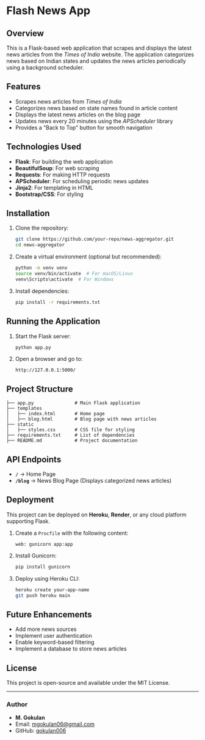 # Flash News App

## Overview
This is a Flask-based web application that scrapes and displays the latest news articles from the *Times of India* website. The application categorizes news based on Indian states and updates the news articles periodically using a background scheduler.

## Features
- Scrapes news articles from *Times of India*
- Categorizes news based on state names found in article content
- Displays the latest news articles on the blog page
- Updates news every 20 minutes using the *APScheduler* library
- Provides a "Back to Top" button for smooth navigation

## Technologies Used
- **Flask**: For building the web application
- **BeautifulSoup**: For web scraping
- **Requests**: For making HTTP requests
- **APScheduler**: For scheduling periodic news updates
- **Jinja2**: For templating in HTML
- **Bootstrap/CSS**: For styling

## Installation
1. Clone the repository:
   ```sh
   git clone https://github.com/your-repo/news-aggregator.git
   cd news-aggregator
   ```
2. Create a virtual environment (optional but recommended):
   ```sh
   python -m venv venv
   source venv/bin/activate  # For macOS/Linux
   venv\Scripts\activate  # For Windows
   ```
3. Install dependencies:
   ```sh
   pip install -r requirements.txt
   ```

## Running the Application
1. Start the Flask server:
   ```sh
   python app.py
   ```
2. Open a browser and go to:
   ```
   http://127.0.0.1:5000/
   ```

## Project Structure
```
├── app.py               # Main Flask application
├── templates
│   ├── index.html       # Home page
│   ├── blog.html        # Blog page with news articles
├── static
│   ├── styles.css       # CSS file for styling
├── requirements.txt     # List of dependencies
├── README.md            # Project documentation
```

## API Endpoints
- **`/`** → Home Page
- **`/blog`** → News Blog Page (Displays categorized news articles)

## Deployment
This project can be deployed on **Heroku**, **Render**, or any cloud platform supporting Flask.
1. Create a `Procfile` with the following content:
   ```
   web: gunicorn app:app
   ```
2. Install Gunicorn:
   ```sh
   pip install gunicorn
   ```
3. Deploy using Heroku CLI:
   ```sh
   heroku create your-app-name
   git push heroku main
   ```

## Future Enhancements
- Add more news sources
- Implement user authentication
- Enable keyword-based filtering
- Implement a database to store news articles

## License
This project is open-source and available under the MIT License.

---

### Author
- **M. Gokulan**
- Email: mgokulan06@gmail.com
- GitHub: [gokulan006](https://github.com/gokulan006)


